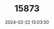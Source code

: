 ---
title: "15873"
category: "Pagrus pagrus"
draft: false
date: 2024-02-22 13:03:50
languages:
  English: ["Common Seabream", "Common Sea Bream", "Couch's Sea-bream", "Couch's Sea Bream", "Porgy", "Red Porgy"]
  Spanish; Castilian: ["Besugo", "Pargo", "Pargo-colorado", "Sargo Piedra", "Sargo Rojo"]
  French: ["Pagre Commun", "Pagre Rouge"]
---